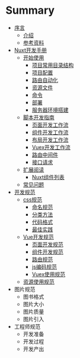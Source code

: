 # Summary

* [序言](序言/序言.md)
  * [介绍](序言/介绍.md)
  * [参考资料](序言/参考资料.md)
* [Nuxt开发手册](/Nuxt开发手册.md)
  * [开始使用](/Nuxt开发手册/开始使用/开始使用.md)
    * [项目常用目录结构](/Nuxt开发手册/开始使用/项目常用目录结构.md)
    * [项目配置](/Nuxt开发手册/开始使用/项目配置.md)
    * [路由自动化](/Nuxt开发手册/开始使用/路由自动化.md)
    * [资源文件](/Nuxt开发手册/开始使用/资源文件.md)
    * [命令](/Nuxt开发手册/开始使用/命令.md)
    * [部署](/Nuxt开发手册/开始使用/部署.md)
    * [服务器环境搭建](/Nuxt开发手册/开始使用/服务器环境搭建.md)
  * [脚本开发指南](/Nuxt开发手册/脚本开发指南/脚本开发指南.md)
    * [页面开发工作流](/Nuxt开发手册/脚本开发指南/页面开发工作流.md)
    * [组件开发工作流](/Nuxt开发手册/脚本开发指南/组件开发工作流.md)
    * [布局开发工作流](/Nuxt开发手册/脚本开发指南/布局开发工作流.md)
    * [Vuex开发工作流](/Nuxt开发手册/脚本开发指南/Vuex开发工作流.md)
    * [路由中间件](/Nuxt开发手册/脚本开发指南/路由中间件.md)
    * [接口请求](/Nuxt开发手册/脚本开发指南/接口请求.md)
  * [扩展阅读](/Nuxt开发手册/扩展阅读/扩展阅读.md)
    * [Nuxt组件列表](/Nuxt开发手册/扩展阅读/Nuxt组件列表.md)
  * [常见问题](/Nuxt开发手册/常见问题.md)
* [开发规范](/开发规范/开发规范.md)
  * [css规范](/开发规范/css规范/css规范.md)
    * [命名规范](/开发规范/css规范/命名规范.md)
    * [分类方法](/开发规范/css规范/分类方法.md)
    * [代码格式](/开发规范/css规范/代码格式.md)
    * [最佳实践](/开发规范/css规范/最佳实践.md)
  * [Vue开发规范](/开发规范/Vue开发规范/Vue开发规范.md)
    * [页面开发规范](/开发规范/Vue开发规范/页面开发规范.md)
    * [组件开发规范](/开发规范/Vue开发规范/组件开发规范.md)
    * [路由规范](/开发规范/Vue开发规范/路由规范.md)
    * [js编码规范](/开发规范/Vue开发规范/js编码规范.md)
    * [Vuex使用规范](/开发规范/Vue开发规范/Vuex使用规范.md)
  * [资源使用规范](/开发规范/资源使用规范.md)
* 图片规范
  * 图书格式
  * 图片大小
  * 图片质量
  * 图片引入
* 工程师规范
  * 开发准备
  * 开发过程
  * 开发产出

